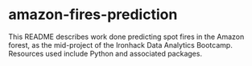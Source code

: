# amazon-fires-prediction
This README describes work done predicting spot fires in the Amazon forest, as the mid-project of the Ironhack Data Analytics Bootcamp. Resources used include Python and associated packages.
